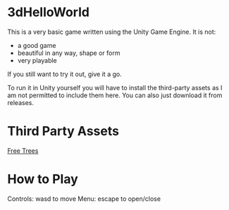 # 3dHelloWorld
This is a very basic game written using the Unity Game Engine. It is not:
- a good game
- beautiful in any way, shape or form
- very playable

If you still want to try it out, give it a go.

To run it in Unity yourself you will have to install the third-party assets as I am not permitted to include them here.
You can also just download it from releases.

# Third Party Assets
[Free Trees](https://assetstore.unity.com/packages/3d/vegetation/trees/free-trees-103208)


# How to Play
Controls: wasd to move
Menu: escape to open/close
